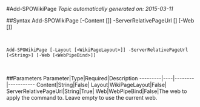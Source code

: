 #Add-SPOWikiPage
*Topic automatically generated on: 2015-03-11*


##Syntax
    Add-SPOWikiPage [-Content [<String>]] -ServerRelativePageUrl [<String>] [-Web [<WebPipeBind>]]

&nbsp;

    Add-SPOWikiPage [-Layout [<WikiPageLayout>]] -ServerRelativePageUrl [<String>] [-Web [<WebPipeBind>]]

&nbsp;

##Parameters
Parameter|Type|Required|Description
---------|----|--------|-----------
Content|String|False|
Layout|WikiPageLayout|False|
ServerRelativePageUrl|String|True|
Web|WebPipeBind|False|The web to apply the command to. Leave empty to use the current web.
